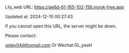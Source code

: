 Lily_web URL: https://ae6d-61-165-102-156.ngrok-free.app

Updated at: 2024-12-10 00:27:43

If you cannot open this URL, the server might be down.

Please contact: 

goley04@foxmail.com Or Wechat:GL_yeaH
